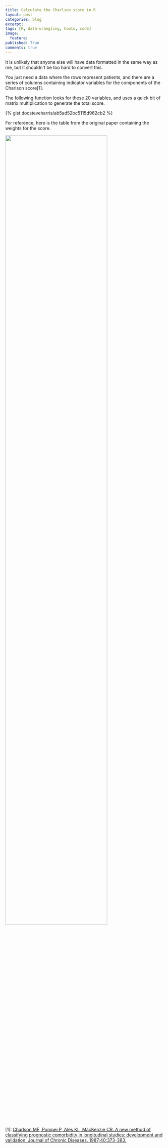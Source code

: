 ```yaml
---
title: Calculate the Charlson score in R
layout: post
categories: blog
excerpt:
tags: [R, data-wrangling, howto, code]
image:
  feature:
published: True
comments: true
---
```


It is unlikely that anyone else will have data formatted in the same way as me, but it shouldn't be too hard to convert this.

You just need a data where the rows represent patients, and there are a series of columns containing indicator variables for the components of the Charlson score[1].

The following function looks for these 20 variables, and uses a quick bit of matrix multiplication to generate the total score.

{% gist docsteveharris/ab5ad52bc5115d962cb2 %}

For reference, here is the table from the original paper containing the weights for the score.

<!-- use raw html so you can set the width -->

<img src = {filename}/images/141127_charlson_score.png style="width: 80%"/>


[1]: [Charlson ME, Pompei P, Ales KL, MacKenzie CR. A new method of classifying prognostic comorbidity in longitudinal studies: development and validation. Journal of Chronic Diseases. 1987;40:373-383.
](http://www.ncbi.nlm.nih.gov/entrez/query.fcgi?db=pubmed&amp;cmd=Retrieve&amp;dopt=AbstractPlus&amp;list_uids=3558716)